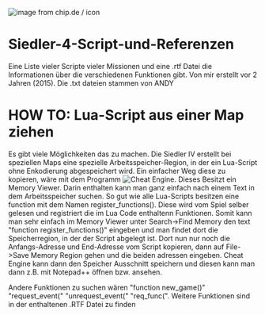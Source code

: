 ![image from chip.de / icon](http://www.chip.de/ii/4069248_8f0d7ea928.gif)
# Siedler-4-Script-und-Referenzen
Eine Liste vieler Scripte vieler Missionen und eine .rtf Datei die Informationen über die verschiedenen Funktionen gibt. Von mir erstellt vor 2 Jahren (2015). Die .txt dateien stammen von ANDY

# HOW TO: Lua-Script aus einer Map ziehen
Es gibt viele Möglichkeiten das zu machen. Die Siedler IV erstellt bei speziellen Maps eine spezielle Arbeitsspeicher-Region, in der ein Lua-Script ohne Enkodierung abgespeichert wird.
Ein einfacher Weg diese zu kopieren, wäre mit dem Programm ![Cheat Engine](http://cheatengine.org). Dieses Besitzt ein Memory Viewer. Darin enthalten kann man ganz einfach nach einem Text in dem Arbeitsspeicher suchen. So gut wie alle Lua-Scripts besitzen eine function mit dem Namen 
register_functions(). Diese wird vom Spiel selber gelesen und registriert die im Lua Code enthaltenn Funktionen. Somit kann man sehr einfach im Memory Viewer unter Search->Find Memory den text "function register_functions()" eingeben und man findet dort die Speicherregion, in der der Script abgelegt ist. Dort nun nur noch die Anfangs-Adresse und End-Adresse vom Script kopieren, dann auf File->Save Memory Region gehen und die beiden adressen eingeben. Cheat Engine kann dann den Speicher Ausschnitt speichern und diesen kann man dann z.B. mit Notepad++ öffnen bzw. ansehen.

Andere Funktionen zu suchen wären "function new_game()" "request_event(" "unrequest_event(" "req_func(". Weitere Funktionen sind in der enthaltenen .RTF Datei zu finden
